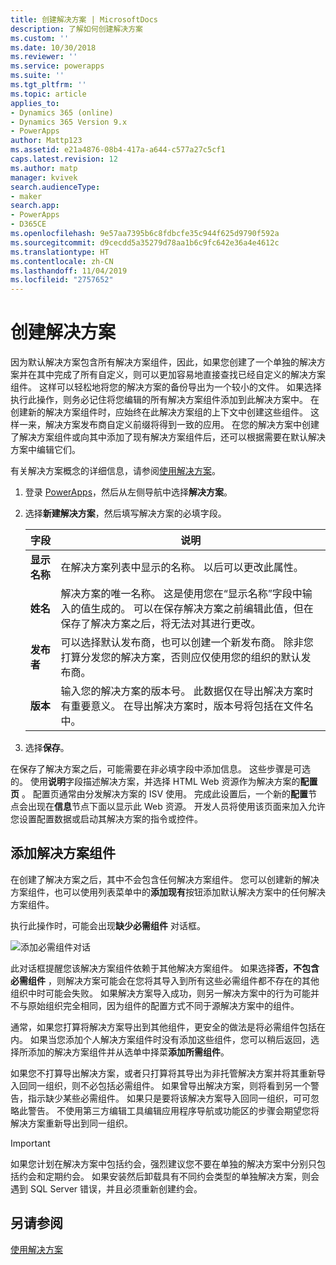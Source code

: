 ```yaml
---
title: 创建解决方案 | MicrosoftDocs
description: 了解如何创建解决方案
ms.custom: ''
ms.date: 10/30/2018
ms.reviewer: ''
ms.service: powerapps
ms.suite: ''
ms.tgt_pltfrm: ''
ms.topic: article
applies_to:
- Dynamics 365 (online)
- Dynamics 365 Version 9.x
- PowerApps
author: Mattp123
ms.assetid: e21a4876-08b4-417a-a644-c577a27c5cf1
caps.latest.revision: 12
ms.author: matp
manager: kvivek
search.audienceType:
- maker
search.app:
- PowerApps
- D365CE
ms.openlocfilehash: 9e57aa7395b6c8fdbcfe35c944f625d9790f592a
ms.sourcegitcommit: d9cecdd5a35279d78aa1b6c9fc642e36a4e4612c
ms.translationtype: HT
ms.contentlocale: zh-CN
ms.lasthandoff: 11/04/2019
ms.locfileid: "2757652"
---
```

# <a name="create-a-solution"></a>创建解决方案

因为默认解决方案包含所有解决方案组件，因此，如果您创建了一个单独的解决方案并在其中完成了所有自定义，则可以更加容易地直接查找已经自定义的解决方案组件。 这样可以轻松地将您的解决方案的备份导出为一个较小的文件。 如果选择执行此操作，则务必记住将您编辑的所有解决方案组件添加到此解决方案中。 在创建新的解决方案组件时，应始终在此解决方案组的上下文中创建这些组件。 这样一来，解决方案发布商自定义前缀将得到一致的应用。 在您的解决方案中创建了解决方案组件或向其中添加了现有解决方案组件后，还可以根据需要在默认解决方案中编辑它们。  
  
 有关解决方案概念的详细信息，请参阅[使用解决方案](solutions-overview.md)。  
  
1.  登录 [PowerApps](https://make.powerapps.com/?utm_source=padocs&utm_medium=linkinadoc&utm_campaign=referralsfromdoc)，然后从左侧导航中选择**解决方案**。 
  
2.  选择**新建解决方案**，然后填写解决方案的必填字段。
  
    |字段|说明|  
    |-----------|-----------------|  
    |**显示名称**|在解决方案列表中显示的名称。 以后可以更改此属性。|  
    |**姓名**|解决方案的唯一名称。 这是使用您在“显示名称”字段中输入的值生成的。 可以在保存解决方案之前编辑此值，但在保存了解决方案之后，将无法对其进行更改。|  
    |**发布者**|可以选择默认发布商，也可以创建一个新发布商。 除非您打算分发您的解决方案，否则应仅使用您的组织的默认发布商。|  
    |**版本**|输入您的解决方案的版本号。 此数据仅在导出解决方案时有重要意义。 在导出解决方案时，版本号将包括在文件名中。|  
  
3.  选择**保存**。  
  
 在保存了解决方案之后，可能需要在非必填字段中添加信息。 这些步骤是可选的。 使用**说明**字段描述解决方案，并选择 HTML Web 资源作为解决方案的**配置页** 。 配置页通常由分发解决方案的 ISV 使用。 完成此设置后，一个新的**配置**节点会出现在**信息**节点下面以显示此 Web 资源。 开发人员将使用该页面来加入允许您设置配置数据或启动其解决方案的指令或控件。  
  
<a name="BKMK_AddSolutionComponents"></a>   

## <a name="add-solution-components"></a>添加解决方案组件  
 在创建了解决方案之后，其中不会包含任何解决方案组件。 您可以创建新的解决方案组件，也可以使用列表菜单中的**添加现有**按钮添加默认解决方案中的任何解决方案组件。  
  
 执行此操作时，可能会出现**缺少必需组件** 对话框。  
   
 ![添加必需组件对话](media/crm-itpro-cust-addrequiredcomponents.PNG "添加必需组件对话")  
  
 此对话框提醒您该解决方案组件依赖于其他解决方案组件。 如果选择**否，不包含必需组件** ，则解决方案可能会在您将其导入到所有这些必需组件都不存在的其他组织中时可能会失败。 如果解决方案导入成功，则另一解决方案中的行为可能并不与原始组织完全相同，因为组件的配置方式不同于源解决方案中的组件。  
  
 通常，如果您打算将解决方案导出到其他组件，更安全的做法是将必需组件包括在内。 如果当您添加个人解决方案组件时没有添加这些组件，您可以稍后返回，选择所添加的解决方案组件并从选单中择菜**添加所需组件**。  
  
 如果您不打算导出解决方案，或者只打算将其导出为非托管解决方案并将其重新导入回同一组织，则不必包括必需组件。 如果曾导出解决方案，则将看到另一个警告，指示缺少某些必需组件。 如果只是要将该解决方案导入回同一组织，可可忽略此警告。 不使用第三方编辑工具编辑应用程序导航或功能区的步骤会期望您将解决方案重新导出到同一组织。  

> [!IMPORTANT]
>  如果您计划在解决方案中包括约会，强烈建议您不要在单独的解决方案中分别只包括约会和定期约会。 如果安装然后卸载具有不同约会类型的单独解决方案，则会遇到 SQL Server 错误，并且必须重新创建约会。 

## <a name="see-also"></a>另请参阅
 [使用解决方案](use-solution-explorer.md)
